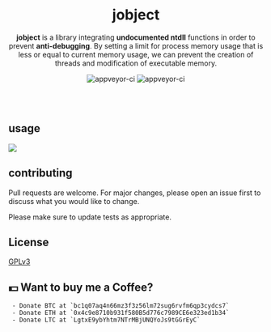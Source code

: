<p align="center">
<h1 align="center">jobject</h1>
<p align="center">
  <strong>jobject</strong> is a library integrating <strong>undocumented ntdll</strong> functions in order to prevent <strong>anti-debugging</strong>. By setting a limit for process memory usage that is less or equal to current memory usage, we can prevent the creation of threads and modification of executable memory.</strong>
</p>
</p>
<p align="center">
  <img src="https://forthebadge.com/images/badges/built-with-love.svg" alt="appveyor-ci" />
  <img src="https://forthebadge.com/images/badges/made-with-c-plus-plus.svg" alt="appveyor-ci" />
</p>
</p>

</br></br>


## usage

![](https://i.imgur.com/es7yUAq.png)

## contributing
Pull requests are welcome. For major changes, please open an issue first to discuss what you would like to change.

Please make sure to update tests as appropriate.

## License
[GPLv3](https://choosealicense.com/licenses/gpl-3.0/)

## 💵 Want to buy me a Coffee?
     - Donate BTC at `bc1q07aq4n66mz3f3z56lm72sug6rvfm6qp3cydcs7`
     - Donate ETH at `0x4c9e8710b931f580B5d776c7989CE6e323ed1b34`
     - Donate LTC at `LgtxE9ybYhtm7NTrMBjUNQYoJs9tGGrEyC`
